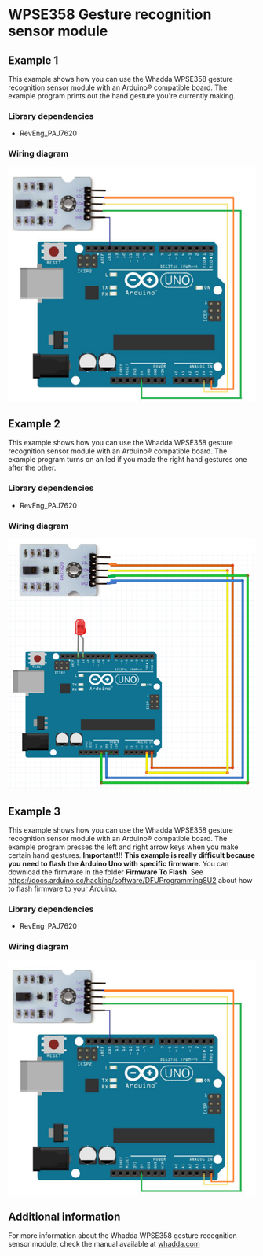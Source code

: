 # WPSE358 Gesture recognition sensor module

## Example 1
This example shows how you can use the Whadda WPSE358 gesture recognition sensor module with an Arduino® compatible board.
The example program prints out the hand gesture you're currently making.

### Library dependencies
* RevEng_PAJ7620

### Wiring diagram
![](./wiring_diagram_bb.png)

## Example 2
This example shows how you can use the Whadda WPSE358 gesture recognition sensor module with an Arduino® compatible board.
The example program turns on an led if you made the right hand gestures one after the other.

### Library dependencies
* RevEng_PAJ7620

### Wiring diagram
![](./wiring_diagram_bb2.png)

## Example 3
This example shows how you can use the Whadda WPSE358 gesture recognition sensor module with an Arduino® compatible board.
The example program presses the left and right arrow keys when you make certain hand gestures.
**Important!!! This example is really difficult because you need to flash the Arduino Uno with specific firmware.**
You can download the firmware in the folder __Firmware To Flash__. See https://docs.arduino.cc/hacking/software/DFUProgramming8U2 about how to flash firmware to your Arduino.
### Library dependencies
* RevEng_PAJ7620

### Wiring diagram
![](./wiring_diagram_bb.png)

## Additional information
  For more information about the Whadda WPSE358 gesture recognition sensor module, check the manual available at [whadda.com](https://whadda.com)

